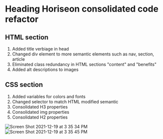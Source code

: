 # Heading Horiseon consolidated code refactor

## HTML section
1. Added title verbiage in head
2. Changed div element to more semantic elements such as nav, section, article
3. Eliminated class redundancy in HTML sections "content" and "benefits"  
4. Added alt descriptions to images
  
## CSS section
1. Added variables for colors and fonts
2. Changed selector to match HTML modified semantic
3. Consolidated H3 properties
4. Consolidated img properties
5. Consolidated H2 properties


![Screen Shot 2021-12-19 at 3 35 34 PM](https://user-images.githubusercontent.com/95160092/146691686-fc5caa18-c098-4bc6-87b3-38393e674aa3.png)
![Screen Shot 2021-12-19 at 3 35 45 PM](https://user-images.githubusercontent.com/95160092/146691687-90fab860-85fc-4220-b8f8-1388842edede.png)
